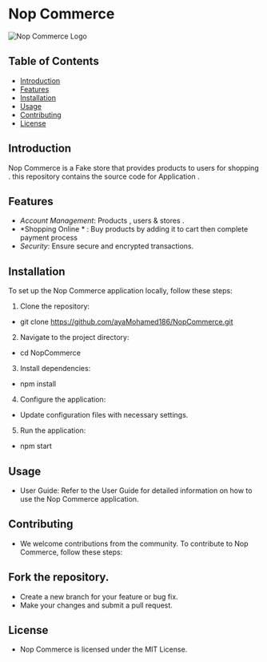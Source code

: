 # Nop Commerce

![Nop Commerce Logo](https://ceblog.s3.amazonaws.com/wp-content/uploads/2023/11/02215306/nopcommerce-logo.png)

## Table of Contents

- [Introduction](#introduction)
- [Features](#features)
- [Installation](#installation)
- [Usage](#usage)
- [Contributing](#contributing)
- [License](#license)

## Introduction

Nop Commerce is a Fake store that provides products to users for shopping . this repository contains the source code for Application .

## Features

- *Account Management*: Products , users & stores .
- *Shopping Online * : Buy products by adding it to cart then complete payment process
- *Security*: Ensure secure and encrypted transactions.

## Installation

To set up the Nop Commerce application locally, follow these steps:

1. Clone the repository:
*   git clone https://github.com/ayaMohamed186/NopCommerce.git
2. Navigate to the project directory:
*   cd NopCommerce
3. Install dependencies:
*   npm install
4. Configure the application:

* Update configuration files with necessary settings.
5. Run the application:
*   npm start

## Usage
* User Guide: Refer to the User Guide for detailed information on how to use the Nop Commerce application.

## Contributing
* We welcome contributions from the community. To contribute to Nop Commerce, follow these steps:

## Fork the repository.
* Create a new branch for your feature or bug fix.
* Make your changes and submit a pull request.

## License
* Nop Commerce is licensed under the MIT License.